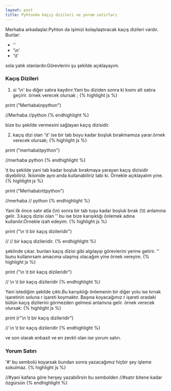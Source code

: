 ```yaml
---
layout: post
title: Pyhtonda kaçış dizileri ve yorum satırları
---
```


Merhaba arkadaşlar.Pyhton da işimizi kolaylaştıracak kaçış dizileri vardır.
Bunlar:

* '\'
* '\n' 
* '\t'

sola yatık olanlardır.Görevlerini şu şekilde açıklayayım.

### Kaçış Dizileri

1. si '\n' bu diğer satıra kaydırır.Yani bu diziden sonra ki kısmı alt satıra geçirir.
örnek verecek olursak ;
{% highlight js %}

print ("Merhaba\npython") 

//Merhaba
//python
{% endhighlight %}

bize bu şekilde vermesini sağlayan kaçış dizisidir.

2. kaçış dizi olan '\t' ise bir tab boyu kadar boşluk bırakmamıza yarar.örnek verecek olursak;
{% highlight js %}

print ("merhaba\tpython") 

//merhaba		python
{% endhighlight %}

\t bu şekilde yani tab kadar boşluk bırakmaya yarayan kaçış dizisidir diyebiliriz.
İkisinide aynı anda kullanabiliriz tabi ki. Örnekle açıklayalım yine.
{% highlight js %}

print ("Merhaba\n\tpython") 

//merhaba
//		python
{% endhighlight %}

Yani ilk önce satır atla (\n) sonra bir tab tuşu kadar boşluk bırak (\t) anlamına gelir.
3.kaçış dizisi olan '\' bu ise bize karışıklığı önlemek adına kullanılır.Örnekle izah edeyim. 
{% highlight js %}

print ("\n \t bir kaçış dizileridir") 

//
//		bir kaçış dizileridir.
{% endhighlight %}

şeklinde çıkar.
bunları kaçış dizisi gibi algılayıp görevlerini yerine getirir.
'\' bunu kullanırsam amacıma ulaşmış olacağım yine örnek vereyim.
{% highlight js %}

print ("\\n \\t bir kaçış dizileridir") 

// \n \t bir kaçış dizileridir
{% endhighlight %}

Yani istediğim şekilde çıktı.Bu karışıklığı önlemenin bir diğer yolu ise tırnak işaretinin soluna r işareti koymaktır.
Başına koyacağımız r işareti oradaki bütün kaçış dizilerini görmezden gelmesi anlamına gelir. örnek verecek olursak:
{% highlight js %}

print (r"\\n \\t bir kaçış dizileridir") 

// \n \t bir kaçış dizileridir
{% endhighlight %}

ve son olarak enbasit ve en zevkli olan ise yorum satırı.

### Yorum Satırı
 '#' bu sembolü koyarsak  bundan sonra yazacağımız hiçbir şey  işleme sokulmaz.
{% highlight js %}

//#yani kafana göre herşey yazabilirsin bu sembolden 
//#satır bitene kadar özgürsün
{% endhighlight %}
